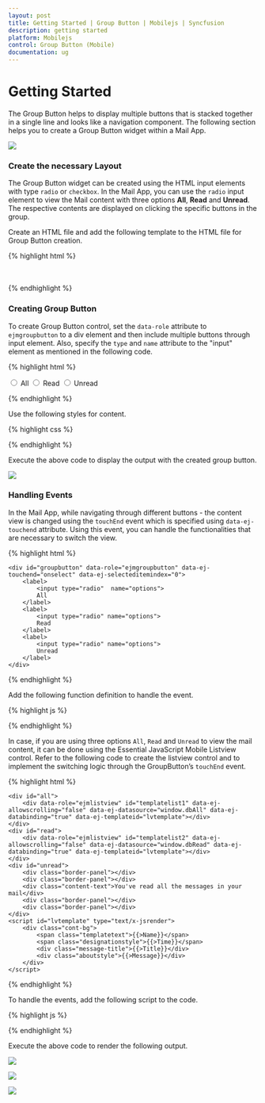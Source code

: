 ```yaml
---
layout: post
title: Getting Started | Group Button | Mobilejs | Syncfusion
description: getting started
platform: Mobilejs
control: Group Button (Mobile)
documentation: ug
---
```


# Getting Started

The Group Button helps to display multiple buttons that is stacked together in a single line and looks like a navigation component. The following section helps you to create a Group Button widget within a Mail App.

![](Getting-Started_images/Getting-Started_img1.png)

### Create the necessary Layout 

The Group Button widget can be created using the HTML input elements with type `radio` or `checkbox`. In the Mail App, you can use the `radio` input element to view the Mail content with three options **All**, **Read** and **Unread**. The respective contents are displayed on clicking the specific buttons in the group. 

Create an HTML file and add the following template to the HTML file for Group Button creation.

{% highlight html %}

<!DOCTYPE html>
<html>
<head>
    <meta id="viewport" name="viewport" content="width=device-width, initial-scale=1.0,maximum-scale=1.0, user-scalable=no" />
    <title>Group Button</title>
    <link href="[http://cdn.syncfusion.com/{{ site.releaseversion }}/js/mobile/ej.mobile.all.min.css](http://cdn.syncfusion.com/{{ site.releaseversion }}/js/mobile/ej.mobile.all.min.css)" rel="stylesheet" />
    <script src="[http://cdn.syncfusion.com/js/assets/external/jquery-1.10.2.min.js](http://cdn.syncfusion.com/js/assets/external/jquery-1.10.2.min.js)"></script>
    <script src="[http://cdn.syncfusion.com/js/assets/external/jsrender.min.js](http://cdn.syncfusion.com/js/assets/external/jsrender.min.js)"></script>
    <script src="[http://cdn.syncfusion.com/{{ site.releaseversion }}/js/mobile/ej.mobile.all.min.js](http://cdn.syncfusion.com/{{ site.releaseversion }}/js/mobile/ej.mobile.all.min.js)"></script>
</head>
<body>
    <!-- header control -->
    <div id="header" data-role="ejmnavigationbar" data-ej-title="Mail" data-ej-isrelative="true" data-ej-titlealignment="center"></div>
    <div id="grpbutton_sample" class="sample">
        <div>
            <!--Add Group Button control-->
        </div>
    </div>
    <!--Scroll Panel-->
    <div data-role="ejmscrollpanel" data-ej-target="grpbutton_sample"></div>
</body>
</html>

{% endhighlight %}

### Creating Group Button

To create Group Button control, set the `data-role` attribute to `ejmgroupbutton` to a div element and then include multiple buttons through input element. Also, specify the `type` and `name` attribute to the "input" element as mentioned in the following code.

{% highlight html %}

<!--Group Button Control-->
   <div id="groupbutton" data-role="ejmgroupbutton"  data-ej-selecteditemindex="0">
        <label>
            <input type="radio"  name="options">
            All
        </label>
        <label>
            <input type="radio" name="options">
            Read
        </label>
        <label>
            <input type="radio" name="options">
            Unread
        </label>
    </div>

{% endhighlight %}

Use the following styles for content.

{% highlight css %}

<style type="text/css">
    .sample {
        padding-top: 20px;
        text-align: center;
    }

    .cont-bg {
        text-align: left;
        padding-left: 20px;
        padding-right: 20px;
    }

    .templatetext {
        font-size: 15px;
        font-weight: bolder !important;
        position: relative;
        top: 10px;
    }

    .designationstyle {
        float: right;
        font-size: 12px;
        padding-top: 13px;
        position: relative;
    }

    .message-title {
        font-weight: bold !important;
        font-size: 14px;
        padding-top: 10px;
    }

    .aboutstyle {
        font-size: 14px;
        overflow: hidden;
        padding-top: 10px;
        text-align: justify;
        text-overflow: ellipsis;
        white-space: nowrap;
    }

    .border-panel {
        height: 25px;
    }

    .content-text {
        color: #C0C0C0;
        height: 0px;
    }

    #all, #read, #unread {
        padding-top: 20px;
    }
</style>

{% endhighlight %}

Execute the above code to display the output with the created group button. 

![](Getting-Started_images/Getting-Started_img2.png)

### Handling Events

In the Mail App, while navigating through different buttons - the content view is changed using the `touchEnd` event which is specified using `data-ej-touchend` attribute. Using this event, you can handle the functionalities that are necessary to switch the view.


{% highlight html %}

    <div id="groupbutton" data-role="ejmgroupbutton" data-ej-touchend="onselect" data-ej-selecteditemindex="0">
        <label>
            <input type="radio"  name="options">
            All
        </label>
        <label>
            <input type="radio" name="options">
            Read
        </label>
        <label>
            <input type="radio" name="options">
            Unread
        </label>
    </div>

<!--Add the Mail Content-->

{% endhighlight %}

Add the following function definition to handle the event.

{% highlight js %}

<script type="text/javascript">

    function onselect(args) {
        // Touch End Event Handling
    }
    
</script>

{% endhighlight %}

In case, if you are using three options `All`, `Read` and `Unread` to view the mail content, it can be done using the Essential JavaScript Mobile Listview control. Refer to the following code to create the listview control and to implement the switching logic through the GroupButton’s `touchEnd` event.

{% highlight html %}

    <div id="all">
        <div data-role="ejmlistview" id="templatelist1" data-ej-allowscrolling="false" data-ej-datasource="window.dbAll" data-ej-databinding="true" data-ej-templateid="lvtemplate"></div>
    </div>
    <div id="read">
        <div data-role="ejmlistview" id="templatelist2" data-ej-allowscrolling="false" data-ej-datasource="window.dbRead" data-ej-databinding="true" data-ej-templateid="lvtemplate"></div>
    </div>
    <div id="unread">
        <div class="border-panel"></div>
        <div class="border-panel"></div>
        <div class="content-text">You've read all the messages in your mail</div>
        <div class="border-panel"></div>
        <div class="border-panel"></div>
    </div>
    <script id="lvtemplate" type="text/x-jsrender">
        <div class="cont-bg">
            <span class="templatetext">{{>Name}}</span>
            <span class="designationstyle">{{>Time}}</span>
            <div class="message-title">{{>Title}}</div>
            <div class="aboutstyle">{{>Message}}</div>
        </div>
    </script>

{% endhighlight %}

To handle the events, add the following script to the code.

{% highlight js %}
    
<script type="text/javascript">
    $(function () {
        //hiding read and unread elements initially
        $("#read,#unread").hide();
    });

    //Touch End Event Handling
    function onselect(args) {
        $("#all,#read,#unread").hide();
        $("#" + args.text.toLowerCase()).show();
    }

    window.dbMailContent =
    [{ "Name": "John Linden", "Title": "Fw:Training", "Message": "All WinRT controls are optimized for touch, supporting common gestures: zooming,panning, selecting, double-tapping, rotating, resizing.", "Time": "20th May", "Flag": "All" },
    { "Name": "David", "Title": "Re:Training", "Message": "All the components in the ASP. NET MVC Essential Studio have been built from the ground up with performance in mind and are extremely lightweight.", "Time": "16th May", "Flag": "All" },
    { "Name": "Erik", "Title": "Re:Training", "Message": "Syncfusion Metro Studio is a collection of over 2500 Metro-style icon templates that can be easily customized to create thousands of unique Metro icons.", "Time": "10th May", "Flag": "All" },
    { "Name": "Claire", "Title": "Fw:Training", "Message": "All the components in the ASP. NET MVC Essential Studio have been built from the ground up with performance in mind and are extremely lightweight.", "Time": "16th May", "Flag": "Read" },
    { "Name": "David", "Title": "Re:Training", "Message": "All WinRT controls are optimized for touch, supporting common gestures: zooming,panning, selecting, double-tapping, rotating, resizing.", "Time": "10th May", "Flag": "Read" },
    { "Name": "John Linden", "Title": "Re:Training", "Message": "With our sophisiticated Direct-Trac support system, built from the ground up to support enterprise customers, you will have a streamlined experience working with our support team.", "Time": "5th May", "Flag": "Read" }];
    window.dbAll = ej.DataManager(window.dbMailContent).executeLocal(ej.Query().from(window.dbMailContent).where(ej.Predicate("Flag", ej.FilterOperators.equal, "All")));
    window.dbRead = ej.DataManager(window.dbMailContent).executeLocal(ej.Query().from(window.dbMailContent).where(ej.Predicate("Flag", ej.FilterOperators.equal, "Read")));
</script>
    
{% endhighlight %}

Execute the above code to render the following output. 

![](Getting-Started_images/Getting-Started_img3.png)

![](Getting-Started_images/Getting-Started_img4.png)

![](Getting-Started_images/Getting-Started_img5.png)